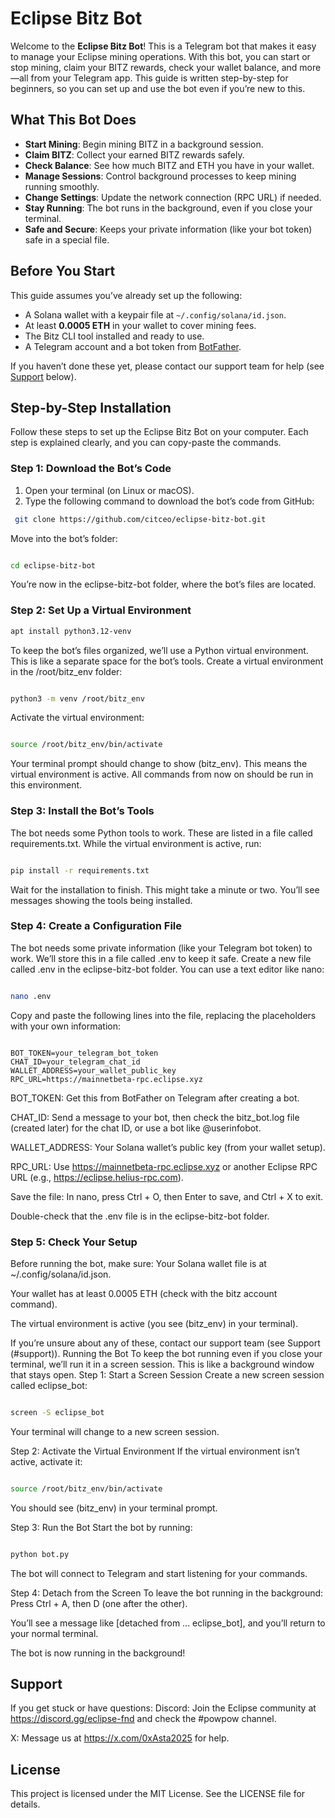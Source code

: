 # Eclipse Bitz Bot

Welcome to the **Eclipse Bitz Bot**! This is a Telegram bot that makes it easy to manage your Eclipse mining operations. With this bot, you can start or stop mining, claim your BITZ rewards, check your wallet balance, and more—all from your Telegram app. This guide is written step-by-step for beginners, so you can set up and use the bot even if you’re new to this.

## What This Bot Does

- **Start Mining**: Begin mining BITZ in a background session.
- **Claim BITZ**: Collect your earned BITZ rewards safely.
- **Check Balance**: See how much BITZ and ETH you have in your wallet.
- **Manage Sessions**: Control background processes to keep mining running smoothly.
- **Change Settings**: Update the network connection (RPC URL) if needed.
- **Stay Running**: The bot runs in the background, even if you close your terminal.
- **Safe and Secure**: Keeps your private information (like your bot token) safe in a special file.

## Before You Start

This guide assumes you’ve already set up the following:
- A Solana wallet with a keypair file at `~/.config/solana/id.json`.
- At least **0.0005 ETH** in your wallet to cover mining fees.
- The Bitz CLI tool installed and ready to use.
- A Telegram account and a bot token from [BotFather](https://t.me/BotFather).

If you haven’t done these yet, please contact our support team for help (see [Support](#support) below).

## Step-by-Step Installation

Follow these steps to set up the Eclipse Bitz Bot on your computer. Each step is explained clearly, and you can copy-paste the commands.

### Step 1: Download the Bot’s Code
1. Open your terminal (on Linux or macOS).
2. Type the following command to download the bot’s code from GitHub:

  ```bash
   git clone https://github.com/citceo/eclipse-bitz-bot.git
 ```
Move into the bot’s folder:

 ```bash

cd eclipse-bitz-bot
 ```
You’re now in the eclipse-bitz-bot folder, where the bot’s files are located.

### Step 2: Set Up a Virtual Environment

 ```bash
 apt install python3.12-venv
```
To keep the bot’s files organized, we’ll use a Python virtual environment. This is like a separate space for the bot’s tools.
Create a virtual environment in the /root/bitz_env folder:
 ```bash

python3 -m venv /root/bitz_env
 ```
Activate the virtual environment:
 ```bash

source /root/bitz_env/bin/activate
 ```
Your terminal prompt should change to show (bitz_env). This means the virtual environment is active. All commands from now on should be run in this environment.

### Step 3: Install the Bot’s Tools
The bot needs some Python tools to work. These are listed in a file called requirements.txt.
While the virtual environment is active, run:
 ```bash

pip install -r requirements.txt
 ```
Wait for the installation to finish. This might take a minute or two. You’ll see messages showing the tools being installed.

### Step 4: Create a Configuration File
The bot needs some private information (like your Telegram bot token) to work. We’ll store this in a file called .env to keep it safe.
Create a new file called .env in the eclipse-bitz-bot folder. You can use a text editor like nano:
 ```bash

nano .env
 ```
Copy and paste the following lines into the file, replacing the placeholders with your own information:
 ```plaintext

BOT_TOKEN=your_telegram_bot_token
CHAT_ID=your_telegram_chat_id
WALLET_ADDRESS=your_wallet_public_key
RPC_URL=https://mainnetbeta-rpc.eclipse.xyz
 ```
BOT_TOKEN: Get this from BotFather on Telegram after creating a bot.

CHAT_ID: Send a message to your bot, then check the bitz_bot.log file (created later) for the chat ID, or use a bot like @userinfobot.

WALLET_ADDRESS: Your Solana wallet’s public key (from your wallet setup).

RPC_URL: Use https://mainnetbeta-rpc.eclipse.xyz or another Eclipse RPC URL (e.g., https://eclipse.helius-rpc.com).

Save the file:
In nano, press Ctrl + O, then Enter to save, and Ctrl + X to exit.

Double-check that the .env file is in the eclipse-bitz-bot folder.

### Step 5: Check Your Setup
Before running the bot, make sure:
Your Solana wallet file is at ~/.config/solana/id.json.

Your wallet has at least 0.0005 ETH (check with the bitz account command).

The virtual environment is active (you see (bitz_env) in your terminal).

If you’re unsure about any of these, contact our support team (see Support (#support)).
Running the Bot
To keep the bot running even if you close your terminal, we’ll run it in a screen session. This is like a background window that stays open.
Step 1: Start a Screen Session
Create a new screen session called eclipse_bot:
 ```bash

screen -S eclipse_bot
 ```
Your terminal will change to a new screen session.

Step 2: Activate the Virtual Environment
If the virtual environment isn’t active, activate it:
 ```bash

source /root/bitz_env/bin/activate
 ```
You should see (bitz_env) in your terminal prompt.

Step 3: Run the Bot
Start the bot by running:
 ```bash

python bot.py
 ```
The bot will connect to Telegram and start listening for your commands.

Step 4: Detach from the Screen
To leave the bot running in the background:
Press Ctrl + A, then D (one after the other).

You’ll see a message like [detached from ... eclipse_bot], and you’ll return to your normal terminal.

The bot is now running in the background!

## Support
If you get stuck or have questions:
Discord: Join the Eclipse community at https://discord.gg/eclipse-fnd and check the #powpow channel.

X: Message us at https://x.com/0xAsta2025
 for help.

## License
This project is licensed under the MIT License. See the LICENSE file for details.

